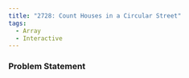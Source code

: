 ```yaml
---
title: "2728: Count Houses in a Circular Street"
tags:
  - Array
  - Interactive
---
```

### Problem Statement

